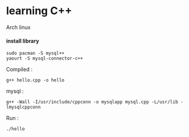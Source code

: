 # learning C++

Arch linux 
#### install library 
```
sudo pacman -S mysql++ 
yaourt -S mysql-connector-c++ 
```


Compiled : 
```
g++ hello.cpp -o hello 
```

mysql : 
```
g++ -Wall -I/usr/include/cppconn -o mysqlapp mysql.cpp -L/usr/lib -lmysqlcppconn 
```

Run  : 
```
./hello
```
